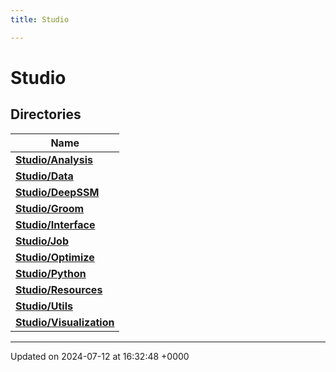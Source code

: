 ```yaml
---
title: Studio

---
```


# Studio



## Directories

| Name           |
| -------------- |
| **[Studio/Analysis](../Files/dir_2efd803177123288b92908ec296fe578.md#dir-studio/analysis)**  |
| **[Studio/Data](../Files/dir_b0b944fd4368961b4965dd28c72a00a2.md#dir-studio/data)**  |
| **[Studio/DeepSSM](../Files/dir_e938d55d0d25a8e3889ca0b02966a6b3.md#dir-studio/deepssm)**  |
| **[Studio/Groom](../Files/dir_4481568adb70067b4bb4b5ce096891b2.md#dir-studio/groom)**  |
| **[Studio/Interface](../Files/dir_f27aadd9c7f02e71212dbf7893d91496.md#dir-studio/interface)**  |
| **[Studio/Job](../Files/dir_7d4dd3d8a2b1d1a0e92682acfb57f0f0.md#dir-studio/job)**  |
| **[Studio/Optimize](../Files/dir_9e99c41d3802fada2a0119d079df0956.md#dir-studio/optimize)**  |
| **[Studio/Python](../Files/dir_48521012c292b6dfb1bd2f2ae5aacf6c.md#dir-studio/python)**  |
| **[Studio/Resources](../Files/dir_a4bc8cdb2751c8604311dac5c98fb558.md#dir-studio/resources)**  |
| **[Studio/Utils](../Files/dir_645c19d7da098e01621cdebb663b8767.md#dir-studio/utils)**  |
| **[Studio/Visualization](../Files/dir_b6c1f9d4f6080dc79a7a9d2c69150815.md#dir-studio/visualization)**  |






-------------------------------

Updated on 2024-07-12 at 16:32:48 +0000
